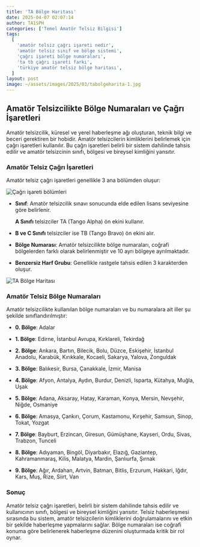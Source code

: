 ```yaml
---
title: 'TA Bölge Haritası'
date: 2025-04-07 02:07:14
author: TA1SPH
categories: ['Temel Amatör Telsiz Bilgisi']
tags:
  [
    'amatör telsiz çağrı işareti nedir',
    'amatör telsiz sınıf ve bölge sistemi',
    'çağrı işareti bölge numaraları',
    'ta tb çağrı işareti farkı',
    'türkiye amatör telsiz bölge haritası',
  ]
layout: post
image: ~/assets/images/2025/03/tabolgeharita-1.jpg
---
```


## **Amatör Telsizcilikte Bölge Numaraları ve Çağrı İşaretleri**

Amatör telsizcilik, küresel ve yerel haberleşme ağı oluşturan, teknik bilgi ve beceri gerektiren bir hobidir. Amatör telsizcilerin kimliklerini belirlemek için çağrı işaretleri kullanılır. Bu çağrı işaretleri belirli bir sistem dahilinde tahsis edilir ve amatör telsizcinin sınıfı, bölgesi ve bireysel kimliğini yansıtır.

### **Amatör Telsiz Çağrı İşaretleri**

Amatör telsiz çağrı işaretleri genellikle 3 ana bölümden oluşur:

![Çağrı işareti bölümleri](~/assets/images/2025/04/Amator_Telsiz_Cagri_isareti-600x390.png)

- **Sınıf**: Amatör telsizcilik sınavı sonucunda elde edilen lisans seviyesine göre belirlenir.

  **A Sınıfı** telsizciler TA (Tango Alpha) ön ekini kullanır.

- **B ve C Sınıfı** telsizciler ise TB (Tango Bravo) ön ekini alır.

- **Bölge Numarası**: Amatör telsizcilikte bölge numaraları, coğrafi bölgelerden farklı olarak belirlenmiştir ve 10 ayrı bölgeye ayrılmaktadır.

- **Benzersiz Harf Grubu**: Genellikle rastgele tahsis edilen 3 karakterden oluşur.

![TA Bölge Haritası](~/assets/images/2025/04/Turkiye-TA-Bolge-Haritasi-600x400.png)

### **Amatör Telsiz Bölge Numaraları**

Amatör telsizcilikte kullanılan bölge numaraları ve bu numaralara ait iller şu şekilde sınıflandırılmıştır:

- **0. Bölge**: Adalar

- **1. Bölge**: Edirne, İstanbul Avrupa, Kırklareli, Tekirdağ

- **2. Bölge**: Ankara, Bartın, Bilecik, Bolu, Düzce, Eskişehir, İstanbul Anadolu, Karabük, Kırıkkale, Kocaeli, Sakarya, Yalova, Zonguldak

- **3. Bölge**: Balıkesir, Bursa, Çanakkale, İzmir, Manisa

- **4. Bölge**: Afyon, Antalya, Aydın, Burdur, Denizli, Isparta, Kütahya, Muğla, Uşak

- **5. Bölge**: Adana, Aksaray, Hatay, Karaman, Konya, Mersin, Nevşehir, Niğde, Osmaniye

- **6. Bölge**: Amasya, Çankırı, Çorum, Kastamonu, Kırşehir, Samsun, Sinop, Tokat, Yozgat

- **7. Bölge**: Bayburt, Erzincan, Giresun, Gümüşhane, Kayseri, Ordu, Sivas, Trabzon, Tunceli

- **8. Bölge**: Adıyaman, Bingöl, Diyarbakır, Elazığ, Gaziantep, Kahramanmaraş, Kilis, Malatya, Mardin, Şanlıurfa, Şırnak

- **9. Bölge**: Ağır, Ardahan, Artvin, Batman, Bitlis, Erzurum, Hakkari, Iğdır, Kars, Muş, Rize, Siirt, Van

### **Sonuç**

Amatör telsiz çağrı işaretleri, belirli bir sistem dahilinde tahsis edilir ve kullanıcının sınıfı, bölgesi ve bireysel kimliğini yansıtır. Telsiz haberleşmesi sırasında bu sistem, amatör telsizcilerin kimliklerini doğrulamalarını ve etkin bir şekilde haberleşme yapmalarını sağlar. Bölge numaraları ise coğrafi konuma göre belirlenerek haberleşme düzenini oluşturmada kritik bir rol oynar.
